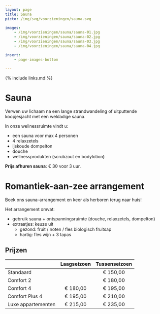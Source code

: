 ```yaml
---
layout: page
title: Sauna
picto: /img/svg/voorzieningen/sauna.svg

images:
    - /img/voorzieningen/sauna/sauna-01.jpg
    - /img/voorzieningen/sauna/sauna-02.jpg
    - /img/voorzieningen/sauna/sauna-03.jpg
    - /img/voorzieningen/sauna/sauna-04.jpg

insert:
    - page-images-bottom

---
```

{% include links.md %}

# Sauna 

Verwen uw lichaam na een lange strandwandeling of uitputtende koopjesjacht met een weldadige sauna. 

In onze wellnessruimte vindt u:
- een sauna voor max 4 personen
- 4 relaxzetels
- ijskoude dompelton
- douche
- wellnessprodukten (scrubzout en bodylotion)

**Prijs afhuren sauna**: € 30 voor 3 uur.


# Romantiek-aan-zee arrangement

Boek ons sauna-arrangement en keer als herboren terug naar huis!

Het arrangement omvat:
- gebruik sauna + ontspanningsruimte (douche, relaxzetels, dompelton)
- extraatjes: keuze uit
    - gezond: fruit / noten / fles biologisch fruitsap
    - hartig: fles wijn + 3 tapas

## Prijzen 


|                    | Laagseizoen  | Tussenseizoen | 
|:-------------------|:------------:|:-------------:|
| Standaard          |              | € 150,00      |
| Comfort 2          |              | € 180,00      |
| Comfort 4          | € 180,00     | € 195,00      |
| Comfort Plus 4     | € 195,00     | € 210,00      |
| Luxe appartementen | € 215,00     | € 235,00      |
